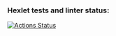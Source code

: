 ### Hexlet tests and linter status:
[![Actions Status](https://github.com/agapovk/layout-designer-project-lvl3/workflows/hexlet-check/badge.svg)](https://github.com/agapovk/layout-designer-project-lvl3/actions)